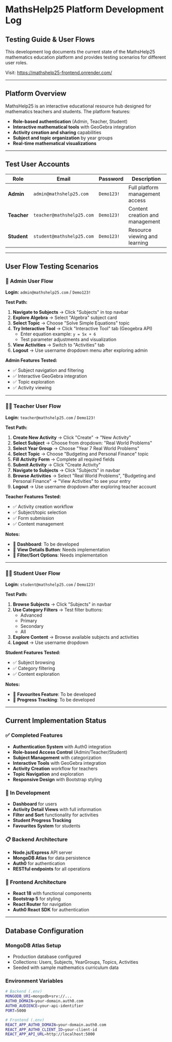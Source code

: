 # MathsHelp25 Platform Development Log

## Testing Guide & User Flows

This development log documents the current state of the MathsHelp25 mathematics education platform and provides testing scenarios for different user roles.

Visit: https://mathshelp25-frontend.onrender.com/


---

## Platform Overview

MathsHelp25 is an interactive educational resource hub designed for mathematics teachers and students. The platform features:
- **Role-based authentication** (Admin, Teacher, Student)
- **Interactive mathematical tools** with GeoGebra integration
- **Activity creation and sharing** capabilities
- **Subject and topic organization** by year groups
- **Real-time mathematical visualizations**

---

## Test User Accounts

| Role | Email | Password | Description |
|------|-------|----------|-------------|
| **Admin** | `admin@mathshelp25.com` | `Demo123!` | Full platform management access |
| **Teacher** | `teacher@mathshelp25.com` | `Demo123!` | Content creation and management |
| **Student** | `student@mathshelp25.com` | `Demo123!` | Resource viewing and learning |

---

## User Flow Testing Scenarios

### 🔧 Admin User Flow

**Login:** `admin@mathshelp25.com` / `Demo123!`

**Test Path:**
1. **Navigate to Subjects** → Click "Subjects" in top navbar
2. **Explore Algebra** → Select "Algebra" subject card
3. **Select Topic** → Choose "Solve Simple Equations" topic
4. **Try Interactive Tool** → Click "Interactive Tool" tab (Geogebra API)
   - Enter equation example: `y = 5x + 6`
   - Test parameter adjustments and visualization
5. **View Activities** → Switch to "Activities" tab
6. **Logout** → Use username dropdown menu after exploring admin

**Admin Features Tested:**
- ✅ Subject navigation and filtering
- ✅ Interactive GeoGebra integration
- ✅ Topic exploration
- ✅ Activity viewing

---

### 👩‍🏫 Teacher User Flow

**Login:** `teacher@mathshelp25.com` / `Demo123!`

**Test Path:**
1. **Create New Activity** → Click "Create" → "New Activity"
2. **Select Subject** → Choose from dropdown: "Real World Problems"
3. **Select Year Group** → Choose "Year 7 Real World Problems"
4. **Select Topic** → Choose "Budgeting and Personal Finance" topic
5. **Fill Activity Form** → Complete all required fields
6. **Submit Activity** → Click "Create Activity"
7. **Navigate to Subjects** → Click "Subjects" in navbar
8. **Browse Activities** → Select "Real World Problems", "Budgeting and Personal Finance" → "View Activities" to see your entry
9. **Logout** → Use username dropdown after exploring teacher account

**Teacher Features Tested:**
- ✅ Activity creation workflow
- ✅ Subject/topic selection
- ✅ Form submission
- ✅ Content management

**Notes:**
- 📝 **Dashboard**: To be developed
- 🔧 **View Details Button**: Needs implementation
- 🔧 **Filter/Sort Options**: Needs implementation

---

### 👨‍🎓 Student User Flow

**Login:** `student@mathshelp25.com` / `Demo123!`

**Test Path:**
1. **Browse Subjects** → Click "Subjects" in navbar
2. **Use Category Filters** → Test filter buttons:
   - Advanced
   - Primary  
   - Secondary
   - All
3. **Explore Content** → Browse available subjects and activities
4. **Logout** → Use username dropdown

**Student Features Tested:**
- ✅ Subject browsing
- ✅ Category filtering
- ✅ Content exploration

**Notes:**
- 📝 **Favourites Feature**: To be developed
- 📝 **Progress Tracking**: To be developed

---

## Current Implementation Status

### ✅ Completed Features

- **Authentication System** with Auth0 integration
- **Role-based Access Control** (Admin/Teacher/Student)
- **Subject Management** with categorization
- **Interactive Tools** with GeoGebra integration
- **Activity Creation** workflow for teachers
- **Topic Navigation** and exploration
- **Responsive Design** with Bootstrap styling

### 🔧 In Development

- **Dashboard** for users
- **Activity Detail Views** with full information
- **Filter and Sort** functionality for activities
- **Student Progress Tracking**
- **Favourites System** for students

### 📋 Backend Architecture

- **Node.js/Express** API server
- **MongoDB Atlas** for data persistence
- **Auth0** for authentication
- **RESTful endpoints** for all operations

### 🎨 Frontend Architecture

- **React 18** with functional components
- **Bootstrap 5** for styling
- **React Router** for navigation
- **Auth0 React SDK** for authentication

---

## Database Configuration

### MongoDB Atlas Setup
- Production database configured
- Collections: Users, Subjects, YearGroups, Topics, Activities
- Seeded with sample mathematics curriculum data

### Environment Variables
```bash
# Backend (.env)
MONGODB_URI=mongodb+srv://...
AUTH0_DOMAIN=your-domain.auth0.com
AUTH0_AUDIENCE=your-api-identifier
PORT=5000

# Frontend (.env)
REACT_APP_AUTH0_DOMAIN=your-domain.auth0.com  
REACT_APP_AUTH0_CLIENT_ID=your-client-id
REACT_APP_API_URL=http://localhost:5000